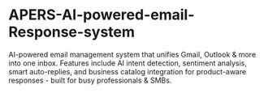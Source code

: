 # APERS-AI-powered-email-Response-system
AI-powered email management system that unifies Gmail, Outlook &amp; more into one inbox. Features include AI intent detection, sentiment analysis, smart auto-replies, and business catalog integration for product-aware responses - built for busy professionals &amp; SMBs.
